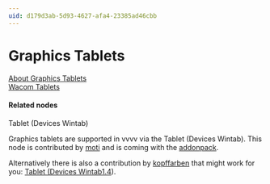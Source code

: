 ```yaml
---
uid: d179d3ab-5d93-4627-afa4-23385ad46cbb
---
```


# Graphics Tablets

<a href="http://en.wikipedia.org/wiki/Graphics_tablet" class="extURL" target="_blank">About Graphics Tablets</a>  
<a href="http://www.wacom.com/en/de/" class="extURL" target="_blank">Wacom Tablets</a>  

#### Related nodes
<span class="node">Tablet (Devices Wintab)</span>  

Graphics tablets are supported in vvvv via the <span class="node">Tablet (Devices Wintab)</span>. This node is contributed by <span class="user"><a href="https://vvvv.org/users/moti" class="extURL" target="_blank">moti</a></span> and is coming with the <a href="https://vvvv.org/downloads#addonpack" class="extURL" target="_blank">addonpack</a>.  

Alternatively there is also a contribution by <span class="user"><a href="https://vvvv.org/users/kopffarben" class="extURL" target="_blank">kopffarben</a></span> that might work for you: <a href="https://vvvv.org/contribution/tablet-(device-wintab1.4)-dynamicplugin-x64-and-x86" class="extURL contribution" target="_blank">Tablet (Devices Wintab1.4</a>).  





